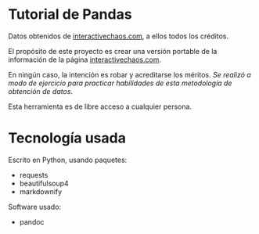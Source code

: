 # Tutorial de Pandas

Datos obtenidos de [interactivechaos.com](https://interactivechaos.com/es/course/tutorial-de-pandas), a ellos todos los créditos.


El propósito de este proyecto es crear una versión portable de la información de la página [interactivechaos.com](https://interactivechaos.com/es/course/tutorial-de-pandas).

En ningún caso, la intención es robar y acreditarse los méritos. *Se realizó a modo de ejercicio para practicar habilidades de esta metodología de obtención de datos*.

Esta herramienta es de libre acceso a cualquier persona.


# Tecnología usada

Escrito en Python, usando paquetes:

* requests
* beautifulsoup4
* markdownify


Software usado:

* pandoc



